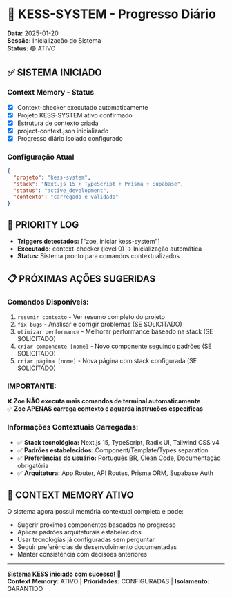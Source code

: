 # 🚀 KESS-SYSTEM - Progresso Diário
**Data:** 2025-01-20  
**Sessão:** Inicialização do Sistema  
**Status:** 🟢 ATIVO

## ✅ **SISTEMA INICIADO**

### **Context Memory - Status**
- [x] Context-checker executado automaticamente
- [x] Projeto KESS-SYSTEM ativo confirmado
- [x] Estrutura de contexto criada
- [x] project-context.json inicializado
- [x] Progresso diário isolado configurado

### **Configuração Atual**
```json
{
  "projeto": "kess-system",
  "stack": "Next.js 15 + TypeScript + Prisma + Supabase",
  "status": "active_development",
  "contexto": "carregado e validado"
}
```

## 🎯 **PRIORITY LOG**
- **Triggers detectados:** ["zoe, iniciar kess-system"]
- **Executado:** context-checker (level 0) → Inicialização automática
- **Status:** Sistema pronto para comandos contextualizados

## 📋 **PRÓXIMAS AÇÕES SUGERIDAS**

### **Comandos Disponíveis:**
1. `resumir contexto` - Ver resumo completo do projeto
2. `fix bugs` - Analisar e corrigir problemas (SE SOLICITADO)
3. `otimizar performance` - Melhorar performance baseado na stack (SE SOLICITADO)
4. `criar componente [nome]` - Novo componente seguindo padrões (SE SOLICITADO)
5. `criar página [nome]` - Nova página com stack configurada (SE SOLICITADO)

### **IMPORTANTE:**
❌ **Zoe NÃO executa mais comandos de terminal automaticamente**  
✅ **Zoe APENAS carrega contexto e aguarda instruções específicas**

### **Informações Contextuais Carregadas:**
- ✅ **Stack tecnológica:** Next.js 15, TypeScript, Radix UI, Tailwind CSS v4
- ✅ **Padrões estabelecidos:** Component/Template/Types separation
- ✅ **Preferências do usuário:** Português BR, Clean Code, Documentação obrigatória
- ✅ **Arquitetura:** App Router, API Routes, Prisma ORM, Supabase Auth

## 🧠 **CONTEXT MEMORY ATIVO**
O sistema agora possui memória contextual completa e pode:
- Sugerir próximos componentes baseados no progresso
- Aplicar padrões arquiteturais estabelecidos
- Usar tecnologias já configuradas sem perguntar
- Seguir preferências de desenvolvimento documentadas
- Manter consistência com decisões anteriores

---
**Sistema KESS iniciado com sucesso! 🎉**  
**Context Memory:** ATIVO | **Prioridades:** CONFIGURADAS | **Isolamento:** GARANTIDO 